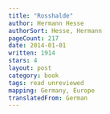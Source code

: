```yaml
---
title: "Rosshalde"
author: Hermann Hesse
authorSort: Hesse, Hermann
pageCount: 217
date: 2014-01-01
written: 1914
stars: 4
layout: post
category: book
tags: read unreviewed
mapping: Germany, Europe
translatedFrom: German
---
```

